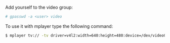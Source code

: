 <!-- 
.. title: Use webcam
.. slug: use-webcam
.. date: 2013-04-11T00:00:00+02:00
.. tags: archlinux, webcam
.. link: 
.. description: 
.. type: text
-->

Add yourself to the video group:

```bash
# gpasswd -a <user> video
```

To use it with mplayer type the following command:

```bash
$ mplayer tv:// -tv driver=v4l2:width=640:height=480:device=/dev/video0 -fps 15
```
